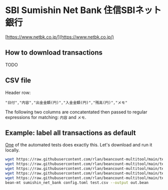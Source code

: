 # SBI Sumishin Net Bank 住信SBIネット銀行

[https://www.netbk.co.jp/](https://www.netbk.co.jp/)

## How to download transactions

TODO

## CSV file

Header row:

```csv
"日付","内容","出金金額(円)","入金金額(円)","残高(円)","メモ"
```

The following two columns are concatentated then passed to regular expressions for matching: `内容` and `メモ`.

## Example: label all transactions as default

[One](https://github.com/rlan/beancount-multitool/tree/main/tests/data/sumishin_net_bank) of the automated tests does exactly this. Let's download and run it locally.

```sh
wget https://raw.githubusercontent.com/rlan/beancount-multitool/main/tests/data/sumishin_net_bank/config.toml
wget https://raw.githubusercontent.com/rlan/beancount-multitool/main/tests/data/sumishin_net_bank/credit_mapping.toml
wget https://raw.githubusercontent.com/rlan/beancount-multitool/main/tests/data/sumishin_net_bank/debit_mapping.toml
wget https://raw.githubusercontent.com/rlan/beancount-multitool/main/tests/data/sumishin_net_bank/test.bean
wget https://raw.githubusercontent.com/rlan/beancount-multitool/main/tests/data/sumishin_net_bank/test.csv
bean-mt sumishin_net_bank config.toml test.csv --output out.bean
```
